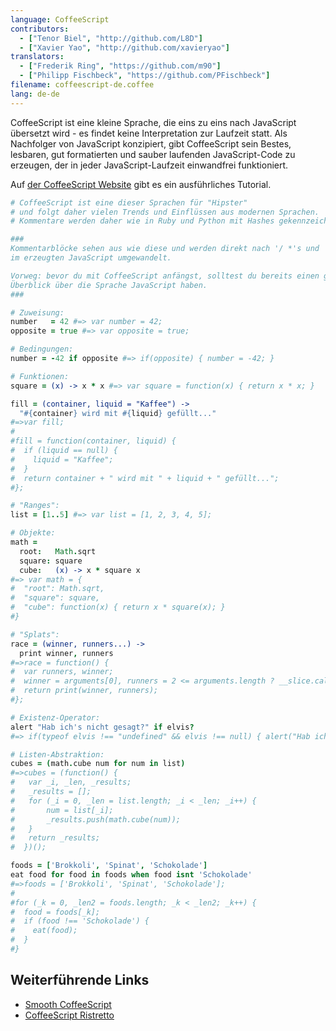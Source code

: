 ```yaml
---
language: CoffeeScript
contributors:
  - ["Tenor Biel", "http://github.com/L8D"]
  - ["Xavier Yao", "http://github.com/xavieryao"]
translators:
  - ["Frederik Ring", "https://github.com/m90"]
  - ["Philipp Fischbeck", "https://github.com/PFischbeck"]
filename: coffeescript-de.coffee
lang: de-de
---
```


CoffeeScript ist eine kleine Sprache, die eins zu eins nach JavaScript übersetzt wird - es findet keine Interpretation zur Laufzeit statt.
Als Nachfolger von JavaScript konzipiert, gibt CoffeeScript sein Bestes, lesbaren, gut formatierten und sauber laufenden JavaScript-Code zu erzeugen, der in jeder JavaScript-Laufzeit einwandfrei funktioniert.

Auf [der CoffeeScript Website](http://coffeescript.org/) gibt es ein ausführliches Tutorial.

``` coffeescript
# CoffeeScript ist eine dieser Sprachen für "Hipster"
# und folgt daher vielen Trends und Einflüssen aus modernen Sprachen.
# Kommentare werden daher wie in Ruby und Python mit Hashes gekennzeichnet

###
Kommentarblöcke sehen aus wie diese und werden direkt nach '/ *'s und '* /'s
im erzeugten JavaScript umgewandelt.

Vorweg: bevor du mit CoffeeScript anfängst, solltest du bereits einen guten
Überblick über die Sprache JavaScript haben.
###

# Zuweisung:
number   = 42 #=> var number = 42;
opposite = true #=> var opposite = true;

# Bedingungen:
number = -42 if opposite #=> if(opposite) { number = -42; }

# Funktionen:
square = (x) -> x * x #=> var square = function(x) { return x * x; }

fill = (container, liquid = "Kaffee") ->
  "#{container} wird mit #{liquid} gefüllt..."
#=>var fill;
#
#fill = function(container, liquid) {
#  if (liquid == null) {
#    liquid = "Kaffee";
#  }
#  return container + " wird mit " + liquid + " gefüllt...";
#};

# "Ranges":
list = [1..5] #=> var list = [1, 2, 3, 4, 5];

# Objekte:
math =
  root:   Math.sqrt
  square: square
  cube:   (x) -> x * square x
#=> var math = {
#  "root": Math.sqrt,
#  "square": square,
#  "cube": function(x) { return x * square(x); }
#}

# "Splats":
race = (winner, runners...) ->
  print winner, runners
#=>race = function() {
#  var runners, winner;
#  winner = arguments[0], runners = 2 <= arguments.length ? __slice.call(arguments, 1) : [];
#  return print(winner, runners);
#};

# Existenz-Operator:
alert "Hab ich's nicht gesagt?" if elvis?
#=> if(typeof elvis !== "undefined" && elvis !== null) { alert("Hab ich's nicht gesagt?"); }

# Listen-Abstraktion:
cubes = (math.cube num for num in list)
#=>cubes = (function() {
#	var _i, _len, _results;
#	_results = [];
# 	for (_i = 0, _len = list.length; _i < _len; _i++) {
#		num = list[_i];
#		_results.push(math.cube(num));
#	}
#	return _results;
#  })();

foods = ['Brokkoli', 'Spinat', 'Schokolade']
eat food for food in foods when food isnt 'Schokolade'
#=>foods = ['Brokkoli', 'Spinat', 'Schokolade'];
#
#for (_k = 0, _len2 = foods.length; _k < _len2; _k++) {
#  food = foods[_k];
#  if (food !== 'Schokolade') {
#    eat(food);
#  }
#}
```

## Weiterführende Links

- [Smooth CoffeeScript](http://autotelicum.github.io/Smooth-CoffeeScript/)
- [CoffeeScript Ristretto](https://leanpub.com/coffeescript-ristretto/read)
